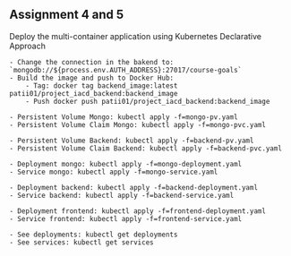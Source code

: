 ## Assignment 4 and 5

Deploy the multi-container application using Kubernetes Declarative Approach

    - Change the connection in the bakend to: `mongodb://${process.env.AUTH_ADDRESS}:27017/course-goals`
    - Build the image and push to Docker Hub: 
        - Tag: docker tag backend_image:latest patii01/project_iacd_backend:backend_image
        - Push docker push patii01/project_iacd_backend:backend_image
    
    - Persistent Volume Mongo: kubectl apply -f=mongo-pv.yaml
    - Persistent Volume Claim Mongo: kubectl apply -f=mongo-pvc.yaml

    - Persistent Volume Backend: kubectl apply -f=backend-pv.yaml
    - Persistent Volume Claim Backend: kubectl apply -f=backend-pvc.yaml

    - Deployment mongo: kubectl apply -f=mongo-deployment.yaml 
    - Service mongo: kubectl apply -f=mongo-service.yaml 

    - Deployment backend: kubectl apply -f=backend-deployment.yaml 
    - Service backend: kubectl apply -f=backend-service.yaml 

    - Deployment frontend: kubectl apply -f=frontend-deployment.yaml
    - Service frontend: kubectl apply -f=frontend-service.yaml

    - See deployments: kubectl get deployments
    - See services: kubectl get services


    
